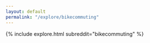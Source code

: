 ```yaml
---
layout: default
permalink: "/explore/bikecommuting"
---
```


{% include explore.html subreddit="bikecommuting" %}
